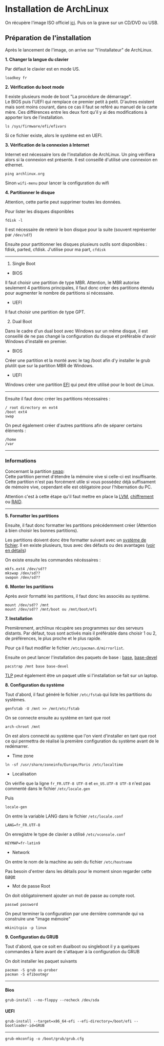 # Installation de ArchLinux

On récupère l'image ISO officiel [ici](https://www.archlinux.org/download/).
Puis on la grave sur un CD/DVD ou USB.

## Préparation de l'installation

Après le lancement de l'image, on arrive sur "l'installateur" de ArchLinux. 

**1. Changer la langue du clavier**

Par défaut le clavier est en mode US.

```
loadkey fr
```

**2. Vérification du boot mode**

Il existe plusieurs mode de boot "La procédure de démarrage".  
Le BIOS puis l'UEFI qui remplace ce premier petit à petit. D'autres existent mais sont moins courant, dans ce cas il faut se reféré au manuel de la carte mère.
Ces différences entre les deux font qu'il y ai des modifications à apporter lors de l'installation.

```
ls /sys/firmware/efi/efivars
```

Si ce fichier existe, alors le système est en UEFI.


**3. Vérification de la connexion à Internet**

Internet est nécessaire lors de l'installation de ArchLinux. Un ping vérifiera alors si la connexion est présente. Il est conseillé d'utilisé une connexion en ethernet.

```
ping archlinux.org
```

Sinon `wifi-menu` pour lancer la configuration du wifi

**4. Partitionner le disque**

Attention, cette partie peut supprimer toutes les données.

Pour lister les disques disponibles

```
fdisk -l
```

Il est nécessaire de retenir le bon disque pour la suite (souvent représenter par `/dev/sd?`)

Ensuite pour partitionner les disques plusieurs outils sont disponibles : fdisk, parted, cfdisk.
J'utilise pour ma part, `cfdisk`

---

1. Single Boot

* BIOS  

Il faut choisir une partition de type MBR. Attention, le MBR autorise seulement 4 partitions principales, il faut donc créer des partitions étendu pour augmenter le nombre de partitions si nécessaire. 

* UEFI

Il faut choisir une partition de type GPT.

2. Dual Boot

Dans le cadre d'un dual boot avec Windows sur un même disque, il est conseillé de ne pas changé la configuration du disque et préférable d'avoir Windows d'installé en premier.

* BIOS

Créer une partition et la monté avec le tag /boot afin d'y installer le grub plutôt que sur la partition MBR de Windows.

* UEFI

Windows créer une partition [EFI](https://wiki.archlinux.org/index.php/EFI_system_partition) qui peut être utilisé pour le boot de Linux.

---

Ensuite il faut donc créer les partitions nécessaires :

```
/ root directory en ext4
/boot ext4
swap
```

On peut également créer d'autres partitions afin de séparer certains éléments :

```
/home 
/var
```

---

### Informations

Concernant la partition [swap](https://wiki.archlinux.org/index.php/Swap):  
Cette partition permet d'étendre la mémoire vive si celle-ci est insuffisante. Cette partition n'est pas forcément utile si vous possédez déjà suffisament de mémoire vive, cependant elle est obligatoire pour l'hibernation du PC. 

Attention c'est à cette étape qu'il faut mettre en place la [LVM](https://wiki.archlinux.org/index.php/LVM), [chiffrement](https://wiki.archlinux.org/index.php/Disk_encryption) ou [RAID](https://wiki.archlinux.org/index.php/RAID). 

---

**5. Formatter les partitions**

Ensuite, il faut donc formatter les partitions précédemment créer (Attention à bien choisir les bonnes partitions).

Les partitions doivent donc être formatter suivant avec un [système de fichier](https://wiki.archlinux.org/index.php/File_systems). Il en existe plusieurs, tous avec des défauts ou des avantages ([voir en détails](https://en.wikipedia.org/wiki/Comparison_of_file_systems))

On existe ensuite les commandes nécéssaires :

```
mkfs.ext4 /dev/sd??
mkswap /dev/sd??
swapon /dev/sd??
```

**6. Monter les partitions**

Après avoir formatté les partitions, il faut donc les associés au système.

```
mount /dev/sd?? /mnt
mount /dev/sd?? /mnt/boot ou /mnt/boot/efi
```

**7. Installation**

Premièrement, archlinux récupère ses programmes sur des serveurs distants. Par défaut, tous sont activés mais il préférable dans choisir 1 ou 2, de préférences, le plus proche et le plus rapide.

Pour ça il faut modifier le fichier `/etc/pacman.d/mirrorlist`.

Ensuite on peut lancer l'installation des paquets de base : [base](https://www.archlinux.org/groups/x86_64/base/), [base-devel](https://www.archlinux.org/groups/x86_64/base-devel/)

```
pacstrap /mnt base base-devel
```

[TLP](https://wiki.archlinux.org/index.php/TLP) peut également être un paquet utile si l'installation se fait sur un laptop.


**8. Configuration du système**

Tout d'abord, il faut généré le fichier `/etc/fstab` qui liste les partitions du systèmes. 

```
genfstab -U /mnt >> /mnt/etc/fstab
```

On se connecte ensuite au système en tant que root

```
arch-chroot /mnt
```

On est alors connecté au système que l'on vient d'installer en tant que root ce qui permettra de réalisé la première configuration du système avant de le redémarrer. 

* Time zone 

```
ln -sf /usr/share/zoneinfo/Europe/Paris /etc/localtime
```

* Localisation

On vérifie que la ligne `fr_FR.UTF-8 UTF-8` et `en_US.UTF-8 UTF-8` n'est pas commenté dans le fichier `/etc/locale.gen`

Puis

```
locale-gen
```
On entre la variable LANG dans le fichier `/etc/locale.conf`

```
LANG=fr_FR.UTF-8
```

On enregistre le type de clavier a utilisé `/etc/vconsole.conf`

```
KEYMAP=fr-latin9
```

* Network

On entre le nom de la machine au sein du fichier `/etc/hostname`

Pas besoin d'entrer dans les détails pour le moment sinon regarder cette [page](https://wiki.archlinux.org/index.php/Network_configuration)

* Mot de passe Root

On doit obligatoirement ajouter un mot de passe au compte root.

```
passwd password
```

On peut terminer la configuration par une dernière commande qui va construire une "image mémoire"

```
mkinitcpio -p linux
```

**9. Configuration du GRUB**

Tout d'abord, que ce soit en dualboot ou singleboot il y a quelques commandes à faire avant de s'attaquer à la configuration du GRUB

On doit installer les paquet suivants

```
pacman -S grub os-prober
pacman -S efibootmgr
```
---

#### Bios
```
grub-install --no-floppy --recheck /dev/sda
```


#### UEFI

```
grub-install --target=x86_64-efi --efi-directory=/boot/efi --bootloader-id=GRUB
```
---

```
grub-mkconfig -o /boot/grub/grub.cfg
```
